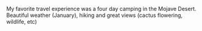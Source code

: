 My favorite travel experience was a four day camping in the Mojave Desert. Beautiful weather (January), hiking and great views (cactus flowering, wildlife, etc)
